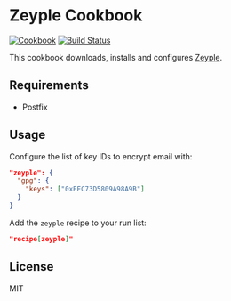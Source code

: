 Zeyple Cookbook
===============
[![Cookbook](https://img.shields.io/cookbook/v/zeyple.svg)](https://supermarket.getchef.com/cookbooks/zeyple)
[![Build Status](https://travis-ci.org/infertux/chef-zeyple.svg?branch=master)](https://travis-ci.org/infertux/chef-zeyple)

This cookbook downloads, installs and configures [Zeyple](https://github.com/infertux/zeyple).

Requirements
------------

- Postfix

Usage
-----

Configure the list of key IDs to encrypt email with:

```json
"zeyple": {
  "gpg": {
    "keys": ["0xEEC73D5809A98A9B"]
  }
}
```

Add the `zeyple` recipe to your run list:

```json
"recipe[zeyple]"
```

License
-------
MIT
